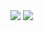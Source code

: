 <div>
  <img src="https://github-readme-stats.vercel.app/api?username=sarahshea12&show_icons=true&theme=radical" />
  <img src="https://github-readme-stats.vercel.app/api/top-langs/?username=sarahshea12&langs_count=5&hide=css,Handlebars&theme=radical" />
<div/>

<!-- <a href="https://github.com/sarahshea12/Birthday-Master">
  <img align="right" src="https://github-readme-stats.vercel.app/api/pin/?username=sarahshea12&repo=Birthday-Master&title_color=ffffff&text_color=c9cacc&icon_color=2bbc8a&bg_color=1d1f21" />
</a> -->

<!--
**sarahshea12/sarahshea12** is a ✨ _special_ ✨ repository because its `README.md` (this file) appears on your GitHub profile.

Here are some ideas to get you started:

- 🔭 I’m currently working on ...
- 🌱 I’m currently learning ...
- 👯 I’m looking to collaborate on ...
- 🤔 I’m looking for help with ...
- 💬 Ask me about ...
- 📫 How to reach me: ...
- 😄 Pronouns: ...
- ⚡ Fun fact: ...
-->
